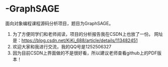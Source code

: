 # -GraphSAGE
面向对象编程课程源码分析项目，题目为GraphSAGE。
1. 为了方便同学们和老师阅读，项目的分析报告我在CSDN上也放了一份。
网址是：https://blog.csdn.net/KiKi_688/article/details/113482451
2. 欢迎大家和我进行交流，我的QQ号是1252506327
3. 因为目前CSDN上界面做的不是很好看，所以建议老师查看github上的PDF版本！
